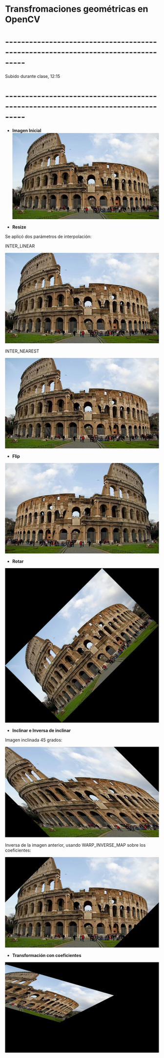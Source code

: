 # Transfromaciones geométricas en OpenCV
# ---------------------------------------------------------------------------------
Subido durante clase, 12:15
# ---------------------------------------------------------------------------------
- **Imagen Inicial**
![](https://raw.githubusercontent.com/FranklinCncr/TopicosEnComputacionGraficaGrupo/master/Pr%C3%A1cticas/Kevin%20Salazar/Pr%C3%A1ctica%203/imagenes/coliseo.jpg)

- **Resize**

Se aplicó dos parámetros de interpolación:

INTER_LINEAR

![](https://raw.githubusercontent.com/FranklinCncr/TopicosEnComputacionGraficaGrupo/master/Pr%C3%A1cticas/Kevin%20Salazar/Pr%C3%A1ctica%203/imagenes/coliseoResizeLinear.jpg)

INTER_NEAREST

![](https://raw.githubusercontent.com/FranklinCncr/TopicosEnComputacionGraficaGrupo/master/Pr%C3%A1cticas/Kevin%20Salazar/Pr%C3%A1ctica%203/imagenes/coliseoResizeNearest.jpg)

- **Flip**

![](https://raw.githubusercontent.com/FranklinCncr/TopicosEnComputacionGraficaGrupo/master/Pr%C3%A1cticas/Kevin%20Salazar/Pr%C3%A1ctica%203/imagenes/coliseoFlip.jpg)

- **Rotar**

![](https://raw.githubusercontent.com/FranklinCncr/TopicosEnComputacionGraficaGrupo/master/Pr%C3%A1cticas/Kevin%20Salazar/Pr%C3%A1ctica%203/imagenes/coliseoRotar.jpg)

- **Inclinar e Inversa de inclinar**

Imagen inclinada 45 grados:

![](https://raw.githubusercontent.com/FranklinCncr/TopicosEnComputacionGraficaGrupo/master/Pr%C3%A1cticas/Kevin%20Salazar/Pr%C3%A1ctica%203/imagenes/coliseoInclinar.jpg)

Inversa de la imagen anterior, usando WARP_INVERSE_MAP sobre los coeficientes:

![](https://raw.githubusercontent.com/FranklinCncr/TopicosEnComputacionGraficaGrupo/master/Pr%C3%A1cticas/Kevin%20Salazar/Pr%C3%A1ctica%203/imagenes/coliseoInclinarInversa.jpg)

- **Transformación con coeficientes**

![](https://raw.githubusercontent.com/FranklinCncr/TopicosEnComputacionGraficaGrupo/master/Pr%C3%A1cticas/Kevin%20Salazar/Pr%C3%A1ctica%203/imagenes/coliseoTransformarConCoeficientes.jpg)
